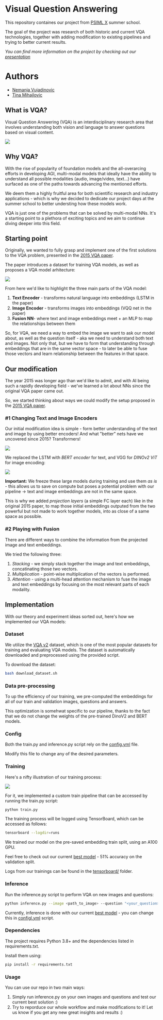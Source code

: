 # Visual Question Answering

This repository containes our project from [PSIML X](https://psiml.pfe.rs/) summer school. 

The goal of the project was research of both historic and current VQA technologies, together with adding modification to existing pipelines and trying to better current results.

*You can find more information on the project by checking out our [presentation](docs/presentation.pdf)*

# Authors
- [Nemanja Vujadinovic](https://github.com/vujadinovicn)
- [Tina Mihajlovic](https://github.com/tince250)

## What is VQA?
Visual Question Answering (VQA) is an interdisciplinary research area that involves understanding both vision and language to answer questions based on visual content. 

![](assets/what_is_vqa.jpg)

## Why VQA?
With the rise of popularity of foundation models and the all-overarcing efforts in developing AGI, multi-modal models that ideally have the ability to understand all possible modalities (audio, image/video, text...) have surfaced as one of the paths towards advancing the mentioned efforts.

We deem them a highly fruitful area for both scientific research and industry applications - which is why we decided to dedicate our project days at the summer school to better understing how these models work. 

VQA is just one of the problems that can be solved by multi-modal NNs. It's a starting point to a plethora of exciting topics and we aim to continue diving deeper into this field.

## Starting point
Originally, we wanted to fully grasp and implement one of the first solutions to the VQA problem, presented in the [2015 VQA paper](https://arxiv.org/abs/1505.00468).

The paper introduces a dataset for training VQA models, as well as proposes a VQA model arhitecture:

![](assets/2015_vqa.png)

From here we'd like to highlight the three main parts of the VQA model:
1. **Text Encoder** - transforms natural language into embeddings (LSTM in the paper)
2. **Image Encoder** - transforms images into embeddings (VQQ net in the paper)
3. **Fusion NN**- where text and image embeddings meet + an MLP to map the relationships between them

So, for VQA, we need a way to embed the image we want to ask our model about, as well as the question itself - aka we need to understand both text and images. Not only that, but we have to form that understanding through embeddings that are in the same vector space - to later be able to fuse those vectors and learn relationship between the features in that space.

## Our modification
The year 2015 was longer ago than we'd like to admit, and with AI being such a rapidly developing field - we've learned a lot about NNs since the original VQA paper came out.

So, we started thinking about ways we could modify the setup proposed in the [2015 VQA paper](https://arxiv.org/abs/1505.00468).

### #1 Changing Text and Image Encoders

Our initial modification idea is simple - form better understanding of the text and image by using better encoders! And what "better" nets have we uncovered since 2015? Transformers!

![](assets/transformers.png)

We replaced the LSTM with *BERT encoder* for text, and VGG for *DINOv2 ViT* for image encoding:

![](assets/our_vqa.png)

**Important:** We freeze these large models during training and use them *as is* - this allows us to save on compute but poses a potential problem with our pipeline -> text and image embeddings are not in the same space.

This is why we added *projection layers* (a simple FC layer each) like in the original 2015 paper, to map those initial embeddings outputed from the two powerful but not made to work together models, into as close of a same space as possible.

### #2 Playing with Fusion
There are different ways to combine the information from the projected image and text embeddings.

We tried the following three:
1. *Stacking* - we simply stack together the image and text embeddings, concatinating those two vectors.
2. *Multiplication* - point-wise multiplication of the vectors is performed.
3. *Attention* - using a multi-head attention mechanism to fuse the image and text embeddings by focusing on the most relevant parts of each modality.

## Implementation
With our theory and experiment ideas sorted out, here's how we implemented our VQA models:

### Dataset
We utilize the [VQA v2](https://visualqa.org/download.html) dataset, which is one of the most popular datasets for training and evaluating VQA models. The dataset is automatically downloaded and preprocessed using the provided script.

To download the dataset:
```bash
bash download_dataset.sh
```

### Data pre-processing
To up the efficiency of our training, we pre-computed the embeddings for all of our train and validation images, questions and answers. 

This optimization is somehwat specific to our pipeline, thanks to the fact that we do not change the weights of the pre-trained DinoV2 and BERT models.

### Config 
Both the train.py and inference.py script rely on the [config.yml](config.yml) file.

Modify this file to change any of the desired parameters.

### Training
Here's a nifty illustration of our training process:

![](assets/train.png)

For it, we implemented a custom train pipeline that can be accessed by running the train.py script:

```bash
python train.py
```

The training process will be logged using TensorBoard, which can be accessed as follows:
```bash
tensorboard --logdir=runs
```

We trained our model on the pre-saved embedding train split, using an A100 GPU.

Feel free to check out our current [best model](results/best_model.pkl) - 51% accuracy on the validation split.

Logs from our trainings can be found in the [tensorboard/](tensorboard/) folder.

### Inference
Run the inference.py script to perform VQA on new images and questions:

```bash
python inference.py --image <path_to_image> --question "<your_question>"
```

Currently, inference is done with our current [best model](results/best_model.pkl) - you can change this in [configl.yml](config.yml) script.

### Dependencies
The project requires Python 3.8+ and the dependencies listed in requirements.txt. 

Install them using:

```bash
pip install -r requirements.txt
```

### Usage
You can use our repo in two main ways:
1. Simply run inference.py on your own images and questions and test our current best solution :)
2. Try to reporduce our whole workflow and make modifications to it! Let us know if you get any new great insights and results :)


